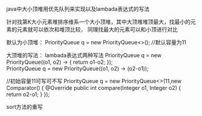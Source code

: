 java中大小顶堆用优先队列来实现以及lambada表达式的写法

针对找第K大小元素堆排序维系一个大小顶堆，其中大顶堆堆顶最大，找最小的元素的元素就可以依次和堆顶比较，
同理找最大的元素可以和小顶进行对比

默认为小顶堆：
PriorityQueue<Integer> q = new PriorityQueue<>(); //默认容量为11

大顶堆的写法：
lambada表达式两种写法
 PriorityQueue<Integer> q = new PriorityQueue<Integer>((o1, o2) -> {
            return o1-o2;
        });  
 PriorityQueue<Integer> q = new PriorityQueue<Integer>((o1, o2) -> (o2-o1));

//初始容量11可写可不写
PriorityQueue<Integer> q = new PriorityQueue<>(11,new Comparator<Integer>() {
            @Override
            public int compare(Integer o1, Integer o2) {
                return o2-o1;
            }
        });
        
sort方法的重写
